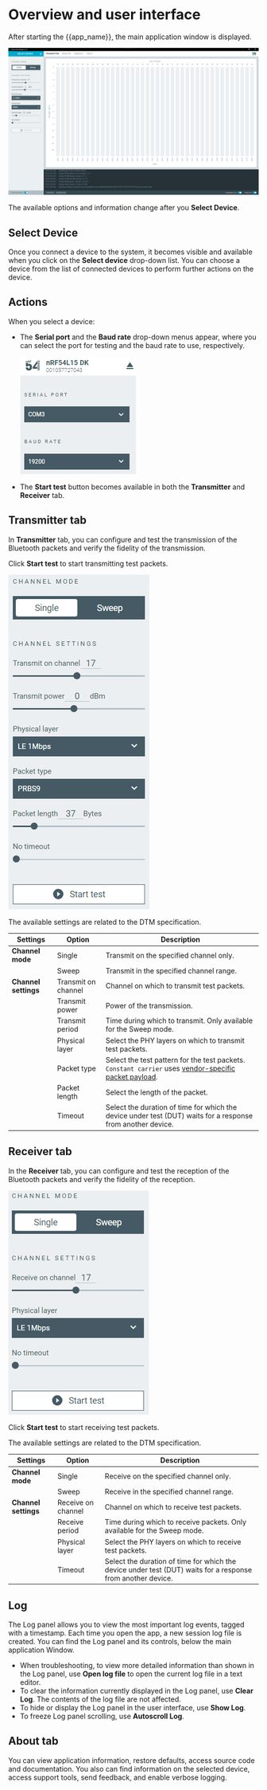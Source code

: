# Overview and user interface

After starting the {{app_name}}, the main application window is displayed.

![{{app_name}} window](./screenshots/dtm_overview.png "{{app_name}} window")

The available options and information change after you **Select Device**.

## Select Device

Once you connect a device to the system, it becomes visible and available when you click on the **Select device** drop-down list. You can choose a device from the list of connected devices to perform further actions on the device.

## Actions

When you select a device:

* The **Serial port** and the **Baud rate** drop-down menus appear, where you can select the port for testing and the baud rate to use, respectively.

    ![Serial port and Baud rate menus](./screenshots/dtm_transmitter_serial_port_baud_rate.png "Serial port and Baud rate menus")

* The **Start test** button becomes available in both the **Transmitter** and **Receiver** tab.

## Transmitter tab

In **Transmitter** tab, you can configure and test the transmission of the Bluetooth packets and verify the fidelity of the transmission.

Click **Start test** to start transmitting test packets.

![Transmitter tab settings](./screenshots/dtm_transmitter_options.png "Transmitter tab settings")

The available settings are related to the DTM specification.

|       Settings       |       Option        |                                                 Description                                                 |
| -------------------- | ------------------- | ----------------------------------------------------------------------------------------------------------- |
| **Channel mode**     | Single              | Transmit on the specified channel only.                                                                     |
|                      | Sweep               | Transmit in the specified channel range.                                                                    |
| **Channel settings** | Transmit on channel | Channel on which to transmit test packets.                                                                  |
|                      | Transmit power      | Power of the transmission.                                                                                  |
|                      | Transmit period     | Time during which to transmit. Only available for the Sweep mode.                                           |
|                      | Physical layer      | Select the PHY layers on which to transmit test packets.                                                    |
|                      | Packet type         | Select the test pattern for the test packets. `Constant carrier` uses [vendor-specific packet payload](https://docs.nordicsemi.com/bundle/ncs-latest/page/nrf/samples/bluetooth/direct_test_mode/README.html#vendor-specific_packet_payload).                                                               |
|                      | Packet length       | Select the length of the packet.                                                                            |
|                      | Timeout             | Select the duration of time for which the device under test (DUT) waits for a response from another device. |

## Receiver tab

In the **Receiver** tab, you can configure and test the reception of the Bluetooth packets and verify the fidelity of the reception.

![Receiver tab settings](./screenshots/dtm_receiver_options.png "Receiver tab settings")

Click **Start test** to start receiving test packets.

The available settings are related to the DTM specification.

|       Settings       |       Option       |                                                 Description                                                 |
| -------------------- | ------------------ | ----------------------------------------------------------------------------------------------------------- |
| **Channel mode**     | Single             | Receive on the specified channel only.                                                                      |
|                      | Sweep              | Receive in the specified channel range.                                                                     |
| **Channel settings** | Receive on channel | Channel on which to receive test packets.                                                                   |
|                      | Receive period     | Time during which to receive packets. Only available for the Sweep mode.                                    |
|                      | Physical layer     | Select the PHY layers on which to receive test packets.                                                     |
|                      | Timeout            | Select the duration of time for which the device under test (DUT) waits for a response from another device. |

## Log

The Log panel allows you to view the most important log events, tagged with a timestamp. Each time you open the app, a new session log file is created. You can find the Log panel and its controls, below the main application Window.

- When troubleshooting, to view more detailed information than shown in the Log panel, use **Open log file** to open the current log file in a text editor.
- To clear the information currently displayed in the Log panel, use **Clear Log**. The contents of the log file are not affected.
- To hide or display the Log panel in the user interface, use **Show Log**.
- To freeze Log panel scrolling, use **Autoscroll Log**.

## About tab

You can view application information, restore defaults, access source code and documentation. You also can find information on the selected device, access support tools, send feedback, and enable verbose logging.
